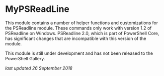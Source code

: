 # MyPSReadLine

This module contains a number of helper functions and customizations for the PSReadline module. These commands only work with version 1.2 of PSReadline on Windows. PSReadline 2.0, which is part of PowerShell Core, has significant changes that are incompatible with this version of the module.

This module is still under development and has not been released to the PowerShell Gallery.

 *last updated 26 September 2018*
